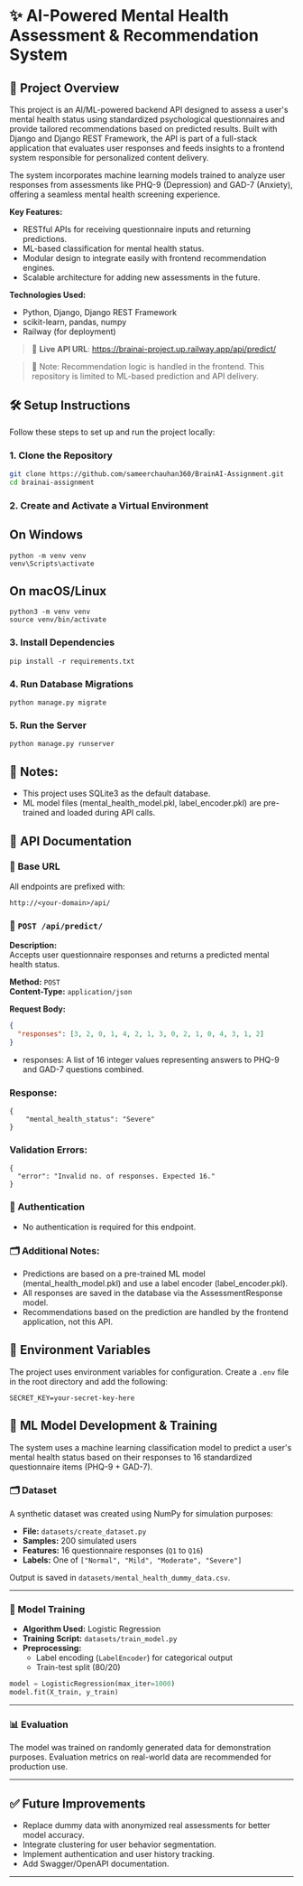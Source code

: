 # ✨ AI-Powered Mental Health Assessment & Recommendation System

## 📌 Project Overview

This project is an AI/ML-powered backend API designed to assess a user's mental health status using standardized psychological questionnaires and provide tailored recommendations based on predicted results. Built with Django and Django REST Framework, the API is part of a full-stack application that evaluates user responses and feeds insights to a frontend system responsible for personalized content delivery.

The system incorporates machine learning models trained to analyze user responses from assessments like PHQ-9 (Depression) and GAD-7 (Anxiety), offering a seamless mental health screening experience.

**Key Features:**
- RESTful APIs for receiving questionnaire inputs and returning predictions.
- ML-based classification for mental health status.
- Modular design to integrate easily with frontend recommendation engines.
- Scalable architecture for adding new assessments in the future.

**Technologies Used:**
- Python, Django, Django REST Framework
- scikit-learn, pandas, numpy
- Railway (for deployment)

> 🚀 **Live API URL**: https://brainai-project.up.railway.app/api/predict/

> 🧠 Note: Recommendation logic is handled in the frontend. This repository is limited to ML-based prediction and API delivery.

## 🛠️ Setup Instructions

Follow these steps to set up and run the project locally:

### 1. Clone the Repository
```bash
git clone https://github.com/sameerchauhan360/BrainAI-Assignment.git
cd brainai-assignment
```
### 2. Create and Activate a Virtual Environment
## On Windows
```
python -m venv venv
venv\Scripts\activate
```
## On macOS/Linux
```
python3 -m venv venv
source venv/bin/activate
```

### 3. Install Dependencies
```
pip install -r requirements.txt
```

### 4. Run Database Migrations
```
python manage.py migrate
```

### 5. Run the Server
```
python manage.py runserver
```
## 🧪 Notes:
- This project uses SQLite3 as the default database.
- ML model files (mental_health_model.pkl, label_encoder.pkl) are pre-trained and loaded during API calls.

## 📡 API Documentation

### 📍 Base URL
All endpoints are prefixed with:

`http://<your-domain>/api/`


### 🔮 `POST /api/predict/`

**Description:**  
Accepts user questionnaire responses and returns a predicted mental health status.

**Method:** `POST`  
**Content-Type:** `application/json`

**Request Body:**
```json
{
  "responses": [3, 2, 0, 1, 4, 2, 1, 3, 0, 2, 1, 0, 4, 3, 1, 2]
}
```
- responses: A list of 16 integer values representing answers to PHQ-9 and GAD-7 questions combined.

### Response:
```
{
    "mental_health_status": "Severe"
}
```
### Validation Errors:
```
{
  "error": "Invalid no. of responses. Expected 16."
}
```
### 🛑 Authentication
- No authentication is required for this endpoint.

### 🗂 Additional Notes:
- Predictions are based on a pre-trained ML model (mental_health_model.pkl) and use a label encoder (label_encoder.pkl).
- All responses are saved in the database via the AssessmentResponse model.
- Recommendations based on the prediction are handled by the frontend application, not this API.

## 🔐 Environment Variables

The project uses environment variables for configuration. Create a `.env` file in the root directory and add the following:

```env
SECRET_KEY=your-secret-key-here
```
## 🧠 ML Model Development & Training

The system uses a machine learning classification model to predict a user's mental health status based on their responses to 16 standardized questionnaire items (PHQ-9 + GAD-7).

### 🗂 Dataset

A synthetic dataset was created using NumPy for simulation purposes:

- **File:** `datasets/create_dataset.py`
- **Samples:** 200 simulated users
- **Features:** 16 questionnaire responses (`Q1` to `Q16`)
- **Labels:** One of `["Normal", "Mild", "Moderate", "Severe"]`

Output is saved in `datasets/mental_health_dummy_data.csv`.

---

### 🧪 Model Training

- **Algorithm Used:** Logistic Regression
- **Training Script:** `datasets/train_model.py`
- **Preprocessing:**
  - Label encoding (`LabelEncoder`) for categorical output
  - Train-test split (80/20)

```python
model = LogisticRegression(max_iter=1000)
model.fit(X_train, y_train)
```

---

### 📊 Evaluation

The model was trained on randomly generated data for demonstration purposes. Evaluation metrics on real-world data are recommended for production use.

---

## ✅ Future Improvements

- Replace dummy data with anonymized real assessments for better model accuracy.
- Integrate clustering for user behavior segmentation.
- Implement authentication and user history tracking.
- Add Swagger/OpenAPI documentation.

---
